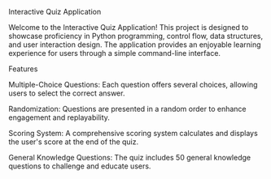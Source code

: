 Interactive Quiz Application

Welcome to the Interactive Quiz Application! This project is designed to showcase proficiency in Python programming, control flow, data structures, and user interaction design. The application provides an enjoyable learning experience for users through a simple command-line interface.

Features

Multiple-Choice Questions: Each question offers several choices, allowing users to select the correct answer.

Randomization: Questions are presented in a random order to enhance engagement and replayability.

Scoring System: A comprehensive scoring system calculates and displays the user's score at the end of the quiz.

General Knowledge Questions: The quiz includes 50 general knowledge questions to challenge and educate users.
